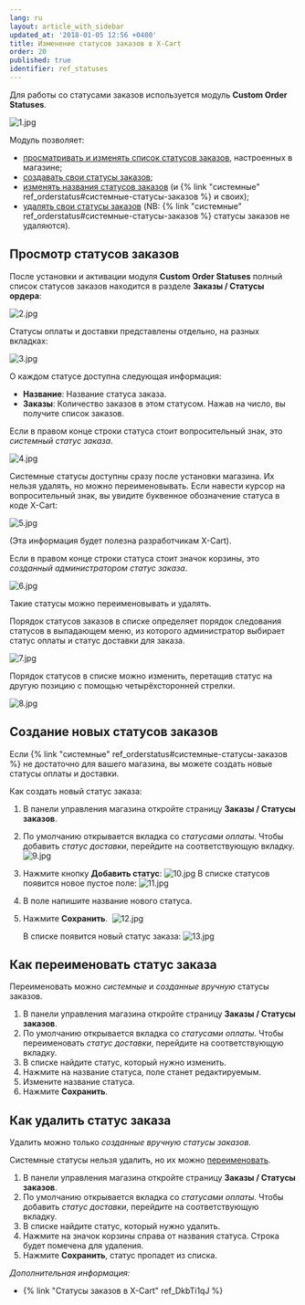 ```yaml
---
lang: ru
layout: article_with_sidebar
updated_at: '2018-01-05 12:56 +0400'
title: Изменение статусов заказов в X-Cart
order: 20
published: true
identifier: ref_statuses
---
```

Для работы со статусами заказов используется модуль **Custom Order Statuses**.

![1.jpg]({{site.baseurl}}/attachments/ref_statuses/1.jpg)

Модуль позволяет:

*   [просматривать и изменять список статусов заказов](#просмотр-статусов-заказов), настроенных в магазине;
*   [создавать свои статусы заказов](#создание-новых-статусов-заказов);
*   [изменять названия статусов заказов](#как-переименовать-статус-заказа) (и {% link "системные" ref_orderstatus#системные-статусы-заказов %} и своих);
*   [удалять свои статусы заказов](#как-удалить-статус-заказа) (NB: {% link "системные" ref_orderstatus#системные-статусы-заказов %} статусы заказов не удаляются). 

## Просмотр статусов заказов

После установки и активации модуля **Custom Order Statuses** полный список статусов заказов находится в разделе **Заказы / Статусы ордера**:

![2.jpg]({{site.baseurl}}/attachments/ref_statuses/2.jpg)

Статусы оплаты и доставки представлены отдельно, на разных вкладках:

![3.jpg]({{site.baseurl}}/attachments/ref_statuses/3.jpg)

О каждом статусе доступна следующая информация:

*   **Название**: Название статуса заказа.
*   **Заказы**: Количество заказов в этом статусом. Нажав на число, вы получите список заказов.

Если в правом конце строки статуса стоит вопросительный знак, это _системный статус заказа_.

![4.jpg]({{site.baseurl}}/attachments/ref_statuses/4.jpg)

Системные статусы доступны сразу  после установки магазина. Их нельзя удалять, но можно переименовывать. Если навести курсор на вопросительный знак, вы увидите буквенное обозначение статуса в коде X-Cart:

![5.jpg]({{site.baseurl}}/attachments/ref_statuses/5.jpg)

(Эта информация будет полезна разработчикам X-Cart).

Если в правом конце строки статуса стоит значок корзины, это _созданный администратором статус заказа_.

![6.jpg]({{site.baseurl}}/attachments/ref_statuses/6.jpg)

Такие статусы можно переименовывать и удалять.

Порядок статусов заказов в списке определяет порядок следования статусов в выпадающем меню, из которого администратор выбирает статус оплаты и статус доставки для заказа.

![7.jpg]({{site.baseurl}}/attachments/ref_statuses/7.jpg)

Порядок статусов в списке можно изменить, перетащив статус на другую позицию с помощью четырёхсторонней стрелки.

![8.jpg]({{site.baseurl}}/attachments/ref_statuses/8.jpg)

## Создание новых статусов заказов

Если {% link "системные" ref_orderstatus#системные-статусы-заказов %} не достаточно для вашего магазина, вы можете создать новые статусы оплаты и доставки. 

Как создать новый статус заказа:

1.  В панели управления магазина откройте страницу **Заказы / Статусы заказов**. 
2.  По умолчанию открывается вкладка со _статусами оплаты_. Чтобы добавить _статус доставки_, перейдите на соответствующую вкладку. 
    ![9.jpg]({{site.baseurl}}/attachments/ref_statuses/9.jpg)
3.  Нажмите кнопку **Добавить статус**:
    ![10.jpg]({{site.baseurl}}/attachments/ref_statuses/10.jpg)
    В списке статусов появится новое пустое поле:
    ![11.jpg]({{site.baseurl}}/attachments/ref_statuses/11.jpg)

4.  В поле напишите название нового статуса.

5.  Нажмите **Сохранить**. 
    ![12.jpg]({{site.baseurl}}/attachments/ref_statuses/12.jpg)

    В списке появится новый статус заказа:
    ![13.jpg]({{site.baseurl}}/attachments/ref_statuses/13.jpg)


## Как переименовать статус заказа

Переименовать можно _системные_ и _созданные вручную_ статусы заказов.

1.  В панели управления магазина откройте страницу **Заказы / Статусы заказов**. 
2.  По умолчанию открывается вкладка со _статусами оплаты_. Чтобы переименовать _статус доставки_, перейдите на соответствующую вкладку. 
3.  В списке найдите статус, который нужно изменить. 
4.  Нажмите на название статуса, поле станет редактируемым.
5.  Измените название статуса.
6.  Нажмите **Сохранить**.
    
## Как удалить статус заказа

Удалить можно только _созданные вручную статусы заказов_. 

Системные статусы нельзя удалить, но их можно [переименовать](#как-переименовать-статус-заказа).

1.  В панели управления магазина откройте страницу **Заказы / Статусы заказов**. 
2.  По умолчанию открывается вкладка со _статусами оплаты_. Чтобы добавить _статус доставки_, перейдите на соответствующую вкладку.  
3.  В списке найдите статус, который нужно удалить.
4.  Нажмите на значок корзины справа от названия статуса. Строка будет помечена для удаления.
5.  Нажмите **Сохранить**, статус пропадет из списка.

_Дополнительная информация:_

*   {% link "Статусы заказов в X-Cart" ref_DkbTi1qJ %}
